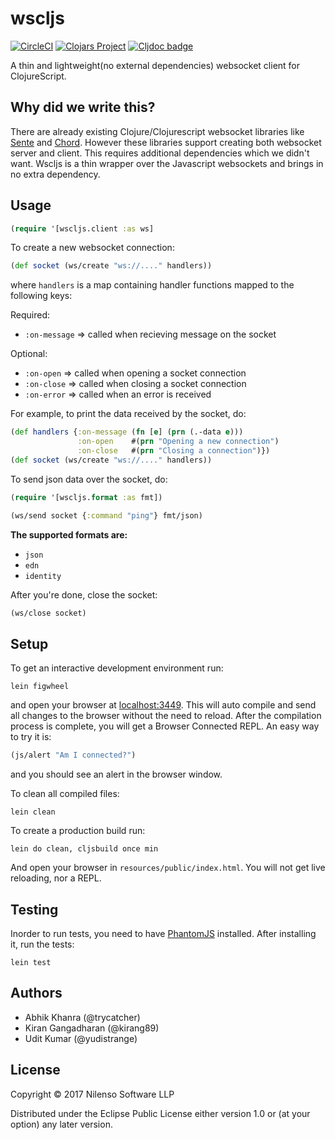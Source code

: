 # wscljs

[![CircleCI](https://circleci.com/gh/nilenso/wscljs.svg?style=svg)](https://circleci.com/gh/nilenso/wscljs) [![Clojars
Project](https://img.shields.io/clojars/v/nilenso/wscljs.svg)](https://clojars.org/nilenso/wscljs) [![Cljdoc badge](https://cljdoc.org/badge/nilenso/wscljs)](https://cljdoc.org/d/nilenso/wscljs/0.1.3/doc/readme)

A thin and lightweight(no external dependencies) websocket client for
ClojureScript.

## Why did we write this?

There are already existing Clojure/Clojurescript websocket libraries like [Sente](https://github.com/ptaoussanis/sente)
and [Chord](https://github.com/jarohen/chord). However these libraries support creating both websocket server and
client. This requires additional dependencies which we didn't want. Wscljs is a
thin wrapper over the Javascript websockets and brings in no extra
dependency.

## Usage

```clojure
(require '[wscljs.client :as ws]
```

To create a new websocket connection:

```clojure
(def socket (ws/create "ws://...." handlers))
```

where `handlers` is a map containing handler functions mapped to the following keys:

Required:

  - `:on-message` => called when recieving message on the socket

Optional:

  - `:on-open`    => called when opening a socket connection
  - `:on-close`   => called when closing a socket connection
  - `:on-error`   => called when an error is received

For example, to print the data received by the socket, do:
```clojure
(def handlers {:on-message (fn [e] (prn (.-data e)))
               :on-open    #(prn "Opening a new connection")
               :on-close   #(prn "Closing a connection")})
(def socket (ws/create "ws://...." handlers))
```
To send json data over the socket, do:

```clojure
(require '[wscljs.format :as fmt])

(ws/send socket {:command "ping"} fmt/json)
```

**The supported formats are:**

- `json`
- `edn`
- `identity`

After you're done, close the socket:

```clojure
(ws/close socket)
```

## Setup

To get an interactive development environment run:

```shell
lein figwheel
```

and open your browser at [localhost:3449](http://localhost:3449/).
This will auto compile and send all changes to the browser without the
need to reload. After the compilation process is complete, you will
get a Browser Connected REPL. An easy way to try it is:

```clojure
(js/alert "Am I connected?")
```

and you should see an alert in the browser window.

To clean all compiled files:

```shell
lein clean
```

To create a production build run:

```shell
lein do clean, cljsbuild once min
```

And open your browser in `resources/public/index.html`. You will not
get live reloading, nor a REPL.

## Testing

Inorder to run tests, you need to have [PhantomJS](http://phantomjs.org/)
installed. After installing it, run the tests:

```shell
lein test
```

## Authors

- Abhik Khanra (@trycatcher)
- Kiran Gangadharan (@kirang89)
- Udit Kumar (@yudistrange)

## License

Copyright © 2017 Nilenso Software  LLP

Distributed under the Eclipse Public License either version 1.0 or (at your option) any later version.
